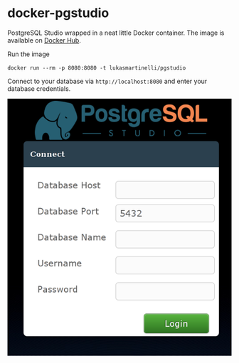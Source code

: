 # docker-pgstudio

PostgreSQL Studio wrapped in a neat little Docker container.
The image is available on [Docker Hub](https://registry.hub.docker.com/u/lukasmartinelli/pgstudio/).

Run the image

```
docker run --rm -p 8080:8080 -t lukasmartinelli/pgstudio
```

Connect to your database via `http://localhost:8080` and enter
your database credentials.

![PostgreSQL Studio Screenshot](screenshot.png)
